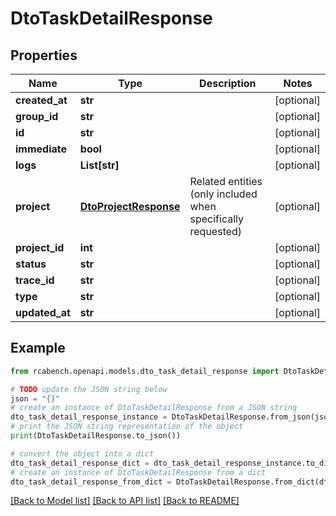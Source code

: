 # DtoTaskDetailResponse


## Properties

Name | Type | Description | Notes
------------ | ------------- | ------------- | -------------
**created_at** | **str** |  | [optional] 
**group_id** | **str** |  | [optional] 
**id** | **str** |  | [optional] 
**immediate** | **bool** |  | [optional] 
**logs** | **List[str]** |  | [optional] 
**project** | [**DtoProjectResponse**](DtoProjectResponse.md) | Related entities (only included when specifically requested) | [optional] 
**project_id** | **int** |  | [optional] 
**status** | **str** |  | [optional] 
**trace_id** | **str** |  | [optional] 
**type** | **str** |  | [optional] 
**updated_at** | **str** |  | [optional] 

## Example

```python
from rcabench.openapi.models.dto_task_detail_response import DtoTaskDetailResponse

# TODO update the JSON string below
json = "{}"
# create an instance of DtoTaskDetailResponse from a JSON string
dto_task_detail_response_instance = DtoTaskDetailResponse.from_json(json)
# print the JSON string representation of the object
print(DtoTaskDetailResponse.to_json())

# convert the object into a dict
dto_task_detail_response_dict = dto_task_detail_response_instance.to_dict()
# create an instance of DtoTaskDetailResponse from a dict
dto_task_detail_response_from_dict = DtoTaskDetailResponse.from_dict(dto_task_detail_response_dict)
```
[[Back to Model list]](../README.md#documentation-for-models) [[Back to API list]](../README.md#documentation-for-api-endpoints) [[Back to README]](../README.md)


